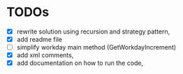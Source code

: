 # TODOs
- [x] rewrite solution using recursion and strategy pattern,
- [x] add readme file
- [ ] simplify workday main method (GetWorkdayIncrement)
- [x] add xml comments,
- [x] add documentation on how to run the code,
